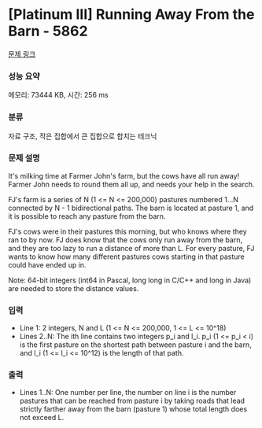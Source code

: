 # [Platinum III] Running Away From the Barn - 5862 

[문제 링크](https://www.acmicpc.net/problem/5862) 

### 성능 요약

메모리: 73444 KB, 시간: 256 ms

### 분류

자료 구조, 작은 집합에서 큰 집합으로 합치는 테크닉

### 문제 설명

<p>It's milking time at Farmer John's farm, but the cows have all run away! Farmer John needs to round them all up, and needs your help in the search.</p><p>FJ's farm is a series of N (1 <= N <= 200,000) pastures numbered 1...N connected by N - 1 bidirectional paths. The barn is located at pasture 1, and it is possible to reach any pasture from the barn.</p><p>FJ's cows were in their pastures this morning, but who knows where they ran to by now. FJ does know that the cows only run away from the barn, and they are too lazy to run a distance of more than L. For every pasture, FJ wants to know how many different pastures cows starting in that pasture could have ended up in.</p><p>Note: 64-bit integers (int64 in Pascal, long long in C/C++ and long in Java) are needed to store the distance values.</p>

### 입력 

 <ul><li>Line 1: 2 integers, N and L (1 <= N <= 200,000, 1 <= L <= 10^18)</li><li>Lines 2..N: The ith line contains two integers p_i and l_i. p_i (1 <= p_i < i) is the  first pasture on the shortest path between pasture i and the barn, and l_i  (1 <= l_i <= 10^12) is the length of that path.</li></ul>

### 출력 

 <ul><li>Lines 1..N: One number per line, the number on line i is the number pastures that can be  reached from pasture i by taking roads that lead strictly farther away from  the barn (pasture 1) whose total length does not exceed L.</li></ul>

